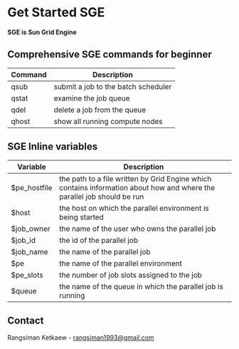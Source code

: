 # Get Started SGE

**SGE is Sun Grid Engine**

## Comprehensive SGE commands for beginner

| Command | Description |
|---------|-------------|
| qsub | submit a job to the batch scheduler |
| qstat | examine the job queue |
| qdel | delete a job from the queue |
| qhost | show all running compute nodes |

## SGE Inline variables

| Variable     | Description |
|--------------|-------------|
| $pe_hostfile | the path to a file written by Grid Engine which contains information about how and where the parallel job should be run |
| $host | the host on which the parallel environment is being started |
| $job_owner | the name of the user who owns the parallel job |
| $job_id | the id of the parallel job |
| $job_name | the name of the parallel job |
| $pe | the name of the parallel environment | 
| $pe_slots | the number of job slots assigned to the job |
| $queue | the name of the queue in which the parallel job is running |

## Contact 

Rangsiman Ketkaew - rangsiman1993@gmail.com
